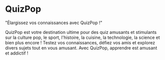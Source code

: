 # QuizPop

"Élargissez vos connaissances avec QuizPop !"

QuizPop est votre destination ultime pour des quiz amusants et stimulants sur la culture pop, le sport, l'histoire, la cuisine, la technologie, la science et bien plus encore ! Testez vos connaissances, défiez vos amis et explorez divers sujets tout en vous amusant. Avec QuizPop, apprendre est amusant et addictif !
